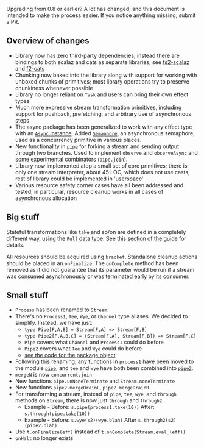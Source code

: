 Upgrading from 0.8 or earlier? A lot has changed, and this document is intended to make the process easier. If you notice anything missing, submit a PR.

## Overview of changes

* Library now has zero third-party dependencies; instead there are bindings to both scalaz and cats as separate libraries, see [fs2-scalaz](https://github.com/functional-streams-for-scala/fs2-scalaz) and [f2-cats](https://github.com/functional-streams-for-scala/fs2-cats)
* Chunking now baked into the library along with support for working with unboxed chunks of primitives; most library operations try to preserve chunkiness whenever possible
* Library no longer reliant on `Task` and users can bring their own effect types
* Much more expressive stream transformation primitives, including support for pushback, prefetching, and arbitrary use of asynchronous steps
* The async package has been generalized to work with any effect type with an [`Async` instance][async]. Added [`Semaphore`](https://oss.sonatype.org/service/local/repositories/releases/archive/co/fs2/fs2-core_2.11/0.9.0-RC2/fs2-core_2.11-0.9.0-RC2-javadoc.jar/!/index.html#fs2.async.mutable.Semaphore), an asynchronous semaphore, used as a concurrency primitive in various places.
* New functionality in [`pipe`](../core/src/main/scala/fs2/pipe.scala) for forking a stream and sending output through two branches. Used to implement `observe` and `observeAsync` and some experimental combinators (`pipe.join`).
* Library now implemented atop a small set of core primitives; there is only one stream interpreter, about 45 LOC, which does not use casts, rest of library could be implemented in 'userspace'
* Various resource safety corner cases have all been addressed and tested, in particular, resource cleanup works in all cases of asynchronous allocation

## Big stuff

Stateful transformations like `take` and so/on are defined in a completely different way, using the [`Pull` data type][pull]. See [this section of the guide](guide.md#statefully-transforming-streams) for details.

[pull]: https://oss.sonatype.org/service/local/repositories/releases/archive/co/fs2/fs2-core_2.11/0.9.0-RC2/fs2-core_2.11-0.9.0-RC2-javadoc.jar/!/index.html#fs2.Pull
[async]: https://oss.sonatype.org/service/local/repositories/releases/archive/co/fs2/fs2-core_2.11/0.9.0-RC2/fs2-core_2.11-0.9.0-RC2-javadoc.jar/!/index.html#fs2.Async

All resources should be acquired using `bracket`. Standalone cleanup actions should be placed in an `onFinalize`. The `onComplete` method has been removed as it did not guarantee that its parameter would be run if a stream was consumed asynchronously or was terminated early by its consumer.

## Small stuff

* `Process` has been renamed to `Stream`.
* There's no `Process1`, `Tee`, `Wye`, or `Channel` type aliases. We decided to simplify. Instead, we have just:
  * `type Pipe[F,A,B] = Stream[F,A] => Stream[F,B]`
  * `type Pipe2[F,A,B,C] = (Stream[F,A], Stream[F,B]) => Stream[F,C]`
  * `Pipe` covers what `Channel` and `Process1` could do before
  * `Pipe2` covers what `Tee` and `Wye` could do before
  * [see the code for the package object](../core/src/main/scala/fs2/fs2.scala)
* Following this renaming, any functions in `process1` have been moved to the module [`pipe`](../core/src/main/scala/fs2/pipe.scala), and `tee` and `wye` have both been combined into [`pipe2`](../core/src/main/scala/fs2/pipe2.scala).
* `mergeN` is now `concurrent.join`
* New functions `pipe.unNoneTerminate` and `Stream.noneTerminate`
* New functions `pipe2.mergeDrainL`, `pipe2.mergeDrainR`
* For transforming a stream, instead of `pipe`, `tee`, `wye`, and `through` methods on `Stream`, there is now just `through` and `through2`:
  * Example - Before: `s.pipe(process1.take(10))` After: `s.through(pipe.take(10))`
  * Example - Before: `s.wye(s2)(wye.blah)` After `s.through2(s2)(pipe2.blah)`
* Use `t.onFinalize(eff)` instead of `t.onComplete(Stream.eval_(eff))`
* `onHalt` no longer exists
